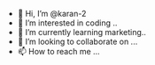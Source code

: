 - 👋 Hi, I’m @karan-2
- 👀 I’m interested in coding ..
- 🌱 I’m currently learning marketing..
- 💞️ I’m looking to collaborate on ...
- 📫 How to reach me ...

<!---
karan-2/karan-2 is a ✨ special ✨ repository because its `README.md` (this file) appears on your GitHub profile.
You can click the Preview link to take a look at your changes.
--->

